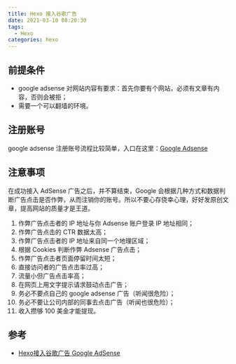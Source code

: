 ```yaml
---
title: Hexo 接入谷歌广告
date: 2021-03-10 08:20:30
tags: 
  - Hexo
categories: hexo
---
```




## 前提条件

- google adsense 对网站内容有要求：首先你要有个网站，必须有文章有内容，否则会被拒；
- 需要一个可以翻墙的环境。



## 注册账号

google adsense 注册账号流程比较简单，入口在这里：[Google Adsense](https://www.google.com/adsense/)



## 注意事项

在成功接入 AdSense 广告之后，并不算结束，Google 会根据几种方式和数据判断广告点击是否作弊，从而注销你的账号。所以不要心存侥幸心理，好好发原创文章，提高网站的质量才是王道。

1. 作弊广告点击者的 IP 地址与你 Adsense 账户登录 IP 地址相同；
2. 作弊广告点击的 CTR 数据太高；
3. 作弊广告点击者的 IP 地址来自同一个地理区域；
4. 根据 Cookies 判断作弊 Adsense 广告点击；
5. 作弊广告点击者页面停留时间太短；
6. 直接访问者的广告点击率过高；
7. 流量小但广告点击率高；
8. 在网页上用文字提示请求鼓动点击广告；
9. 务必不要点自己的 google adsense 广告（听闻很危险）；
10. 务必不要让公司内部的同事去点击广告（听闻也很危险）；
11. 收入攒够 100 美金才能提现。



## 参考

- [Hexo接入谷歌广告 Google AdSense](http://codewithzhangyi.com/2019/11/06/google-adsense/)
